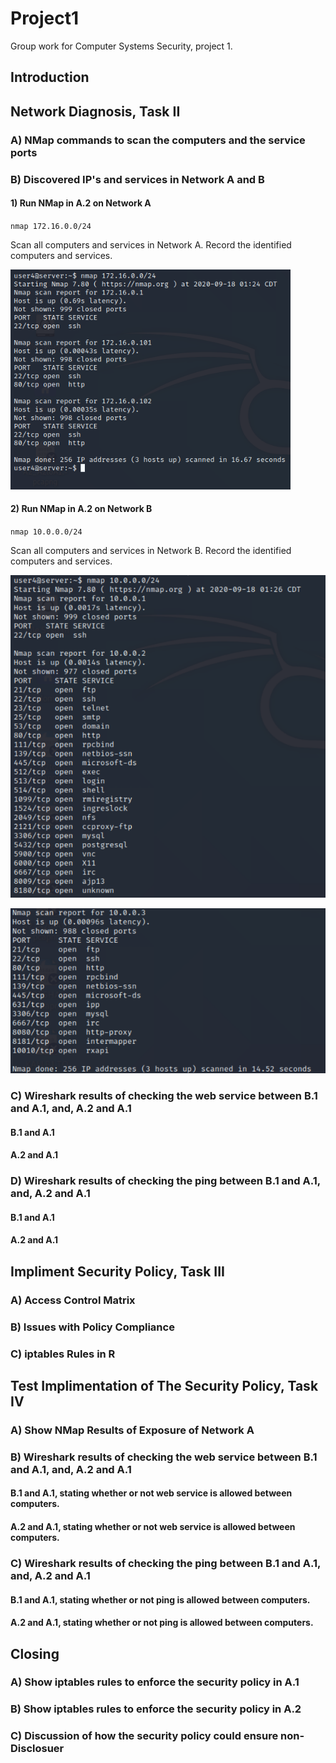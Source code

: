 # Project1
Group work for Computer Systems Security, project 1.

## Introduction

## Network Diagnosis, Task II

### A) NMap commands to scan the computers and the service ports
### B) Discovered IP's and services in Network A and B
#### 1) Run NMap in A.2 on Network A

`nmap 172.16.0.0/24`

Scan all computers and services in Network A. Record the identified computers and services.

![nmap output for task 2 on network A](./images/nmap_A.png)


#### 2) Run NMap in A.2 on Network B

`nmap 10.0.0.0/24`

Scan all computers and services in Network B. Record the identified computers and services.

![nmap output for task 2 on network B](./images/nmap_Bpart1.png)

![nmap output for task 2 on network B part 2](./images/nmap_Bpart2.png)

### C) Wireshark results of checking the web service between B.1 and A.1, and, A.2 and A.1
#### B.1 and A.1
#### A.2 and A.1

### D) Wireshark results of checking the ping between B.1 and A.1, and, A.2 and A.1
#### B.1 and A.1
#### A.2 and A.1

## Impliment Security Policy, Task III
### A) Access Control Matrix
### B) Issues with Policy Compliance 
### C) iptables Rules in R

## Test Implimentation of The Security Policy, Task IV
### A) Show NMap Results of Exposure of Network A
### B) Wireshark results of checking the web service between B.1 and A.1, and, A.2 and A.1
#### B.1 and A.1, stating whether or not web service is allowed between computers.
#### A.2 and A.1, stating whether or not web service is allowed between computers.
### C) Wireshark results of checking the ping between B.1 and A.1, and, A.2 and A.1
#### B.1 and A.1, stating whether or not ping is allowed between computers.
#### A.2 and A.1, stating whether or not ping is allowed between computers.

## Closing
### A) Show iptables rules to enforce the security policy in A.1
### B) Show iptables rules to enforce the security policy in A.2
### C) Discussion of how the security policy could ensure non-Disclosuer
